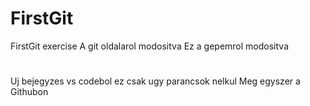 # FirstGit
 FirstGit exercise
A git oldalarol modositva
Ez a gepemrol modositva
#
Uj bejegyzes vs codebol
ez csak ugy parancsok nelkul
Meg egyszer a Githubon



